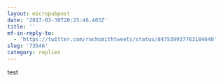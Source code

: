```yaml
---
layout: micropubpost
date: '2017-03-30T20:25:46.403Z'
title: ''
mf-in-reply-to:
  - 'https://twitter.com/rachsmithtweets/status/847539937763184640'
slug: '73546'
category: replies
---
```

test
